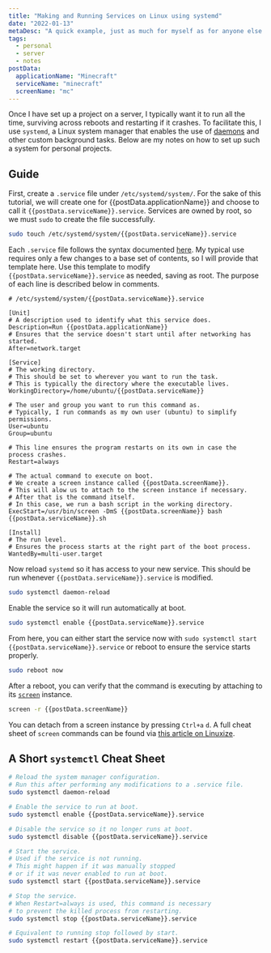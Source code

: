 ```yaml
---
title: "Making and Running Services on Linux using systemd"
date: "2022-01-13"
metaDesc: "A quick example, just as much for myself as for anyone else to reference."
tags:
  - personal
  - server
  - notes
postData:
  applicationName: "Minecraft"
  serviceName: "minecraft"
  screenName: "mc"
---
```


Once I have set up a project on a server, I typically want it to run all the time, surviving across reboots and restarting if it crashes. To facilitate this, I use `systemd`, a Linux system manager that enables the use of [daemons](https://en.wikipedia.org/wiki/Daemon_(computing)) and other custom background tasks. Below are my notes on how to set up such a system for personal projects. 

## Guide

First, create a `.service` file under `/etc/systemd/system/`. For the sake of this tutorial, we will create one for {{postData.applicationName}} and choose to call it `{{postData.serviceName}}.service`. Services are owned by root, so we must `sudo` to create the file successfully.
```bash
sudo touch /etc/systemd/system/{{postData.serviceName}}.service
```

Each `.service` file follows the syntax documented [here](https://www.freedesktop.org/software/systemd/man/systemd.syntax.html). My typical use requires only a few changes to a base set of contents, so I will provide that template here. Use this template to modify `{{postData.serviceName}}.service` as needed, saving as root. The purpose of each line is described below in comments. 
```systemd
# /etc/systemd/system/{{postData.serviceName}}.service

[Unit]
# A description used to identify what this service does.
Description=Run {{postData.applicationName}}
# Ensures that the service doesn't start until after networking has started.
After=network.target

[Service]
# The working directory.
# This should be set to wherever you want to run the task.
# This is typically the directory where the executable lives.
WorkingDirectory=/home/ubuntu/{{postData.serviceName}}

# The user and group you want to run this command as.
# Typically, I run commands as my own user (ubuntu) to simplify permissions.
User=ubuntu
Group=ubuntu

# This line ensures the program restarts on its own in case the process crashes.
Restart=always

# The actual command to execute on boot.
# We create a screen instance called {{postData.screenName}}.
# This will alow us to attach to the screen instance if necessary.
# After that is the command itself.
# In this case, we run a bash script in the working directory.
ExecStart=/usr/bin/screen -DmS {{postData.screenName}} bash {{postData.serviceName}}.sh

[Install]
# The run level.
# Ensures the process starts at the right part of the boot process.
WantedBy=multi-user.target
```

Now reload `systemd` so it has access to your new service. This should be run whenever `{{postData.serviceName}}.service` is modified.
```bash
sudo systemctl daemon-reload
```

Enable the service so it will run automatically at boot.
```bash
sudo systemctl enable {{postData.serviceName}}.service
```

From here, you can either start the service now with `sudo systemctl start {{postData.serviceName}}.service` or reboot to ensure the service starts properly.
```bash
sudo reboot now
```

After a reboot, you can verify that the command is executing by attaching to its [`screen`](https://linux.die.net/man/1/screen) instance.
```bash
screen -r {{postData.screenName}}
```

You can detach from a screen instance by pressing `Ctrl+a` `d`. A full cheat sheet of `screen` commands can be found via [this article on Linuxize](https://linuxize.com/post/how-to-use-linux-screen/).

## A Short `systemctl` Cheat Sheet

```bash
# Reload the system manager configuration.
# Run this after performing any modifications to a .service file.
sudo systemctl daemon-reload

# Enable the service to run at boot.
sudo systemctl enable {{postData.serviceName}}.service

# Disable the service so it no longer runs at boot.
sudo systemctl disable {{postData.serviceName}}.service

# Start the service.
# Used if the service is not running.
# This might happen if it was manually stopped
# or if it was never enabled to run at boot.
sudo systemctl start {{postData.serviceName}}.service

# Stop the service.
# When Restart=always is used, this command is necessary
# to prevent the killed process from restarting.
sudo systemctl stop {{postData.serviceName}}.service

# Equivalent to running stop followed by start.
sudo systemctl restart {{postData.serviceName}}.service
```